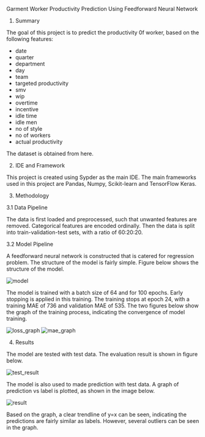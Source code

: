 Garment Worker Productivity Prediction Using Feedforward Neural Network

1. Summary

The goal of this project is to predict the productivity 0f worker, based on the following features:

- date
- quarter
- department
- day
- team
- targeted productivity
- smv
- wip
- overtime
- incentive
- idle time
- idle men
- no of style
- no of workers
- actual productivity

The dataset is obtained from here.

2. IDE and Framework

This project is created using Sypder as the main IDE. The main frameworks used in this project are Pandas, Numpy, Scikit-learn and TensorFlow Keras.

3. Methodology

3.1 Data Pipeline

The data is first loaded and preprocessed, such that unwanted features are removed. Categorical features are encoded ordinally. Then the data is split into train-validation-test sets, with a ratio of 60:20:20.

3.2 Model Pipeline

A feedforward neural network is constructed that is catered for regression problem. The structure of the model is fairly simple. Figure below shows the structure of the model.

![model](https://user-images.githubusercontent.com/95268200/176732656-647d33f5-4ce5-4a75-ae4e-b00e5589b82d.png)

The model is trained with a batch size of 64 and for 100 epochs. Early stopping is applied in this training. The training stops at epoch 24, with a training MAE of 736 and validation MAE of 535. The two figures below show the graph of the training process, indicating the convergence of model training.

![loss_graph](https://user-images.githubusercontent.com/95268200/176732761-220d7f9c-5f1a-4667-8e82-d7e274eeca4d.PNG)
![mae_graph](https://user-images.githubusercontent.com/95268200/176732767-98ef4432-5734-4dba-8380-51e2c6d918e3.PNG)

4. Results

The model are tested with test data. The evaluation result is shown in figure below.

![test_result](https://user-images.githubusercontent.com/95268200/176732845-ecc9e88c-2462-4673-999b-491a199356b6.PNG)

The model is also used to made prediction with test data. A graph of prediction vs label is plotted, as shown in the image below.

![result](https://user-images.githubusercontent.com/95268200/176732906-931d7c99-4730-4917-8086-2d970a56d3b2.png)

Based on the graph, a clear trendline of y=x can be seen, indicating the predictions are fairly similar as labels. However, several outliers can be seen in the graph.
